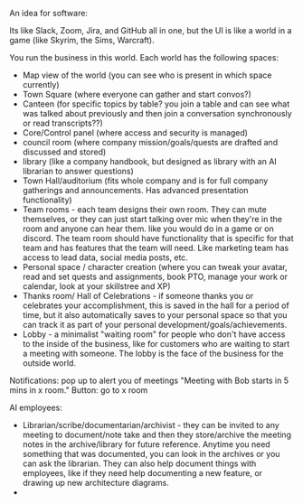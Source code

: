 An idea for software:

Its like Slack, Zoom, Jira, and GitHub all in one, but the UI is like a world in a game (like Skyrim, the Sims, Warcraft). 

You run the business in this world. Each world has the following spaces:

* Map view of the world (you can see who is present in which space currently)
* Town Square (where everyone can gather and start convos?)
* Canteen (for specific topics by table? you join a table and can see what was talked about previously and then join a conversation synchronously or read transcripts??)
* Core/Control panel (where access and security is managed)
* council room (where company mission/goals/quests are drafted and discussed and stored)
* library (like a company handbook, but designed as library with an AI librarian to answer questions)
* Town Hall/auditorium (fits whole company and is for full company gatherings and announcements. Has advanced presentation functionality)
* Team rooms - each team designs their own room. They can mute themselves, or they can just start talking over mic when they're in the room and anyone can hear them. like you would do in a game or on discord. The team room should have functionality that is specific for that team and has features that the team will need. Like marketing team has access to lead data, social media posts, etc.
* Personal space / character creation (where you can tweak your avatar, read and set quests and assignments, book PTO, manage your work or calendar, look at your skillstree and XP)
* Thanks room/ Hall of Celebrations - if someone thanks you or celebrates your accomplishment, this is saved in the hall for a period of time, but it also automatically saves to your personal space so that you can track it as part of your personal development/goals/achievements.
* Lobby - a minimalist "waiting room" for people who don't have access to the inside of the business, like for customers who are waiting to start a meeting with someone. The lobby is the face of the business for the outside world.

Notifications: pop up to alert you of meetings "Meeting with Bob starts in 5 mins in x room." Button: go to x room

AI employees:
* Librarian/scribe/documentarian/archivist - they can be invited to any meeting to document/note take and then they store/archive the meeting notes in the archive/library for future reference. Anytime you need something that was documented, you can look in the archives or you can ask the librarian. They can also help document things with employees, like if they need help documenting a new feature, or drawing up new architecture diagrams. 
* 







